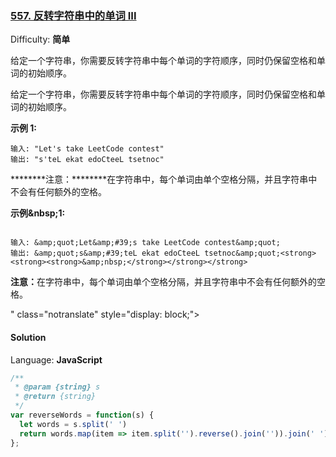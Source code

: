 ### [557\. 反转字符串中的单词 III](https://leetcode-cn.com/problems/reverse-words-in-a-string-iii/)

Difficulty: **简单**

给定一个字符串，你需要反转字符串中每个单词的字符顺序，同时仍保留空格和单词的初始顺序。</p>

<p>

给定一个字符串，你需要反转字符串中每个单词的字符顺序，同时仍保留空格和单词的初始顺序。

**示例 1:**

```
输入: "Let's take LeetCode contest"
输出: "s'teL ekat edoCteeL tsetnoc" 
```

********注意：********在字符串中，每个单词由单个空格分隔，并且字符串中不会有任何额外的空格。

<strong>示例&amp;nbsp;1:</strong></p>

```

输入: &amp;quot;Let&amp;#39;s take LeetCode contest&amp;quot;
输出: &amp;quot;s&amp;#39;teL ekat edoCteeL tsetnoc&amp;quot;<strong><strong><strong>&amp;nbsp;</strong></strong></strong>
```

<p><strong><strong><strong><strong>注意：</strong></strong></strong></strong>在字符串中，每个单词由单个空格分隔，并且字符串中不会有任何额外的空格。</p>
" class="notranslate" style="display: block;">

#### Solution

Language: **JavaScript**

```javascript
/**
 * @param {string} s
 * @return {string}
 */
var reverseWords = function(s) {
  let words = s.split(' ')
  return words.map(item => item.split('').reverse().join('')).join(' ')
};
```